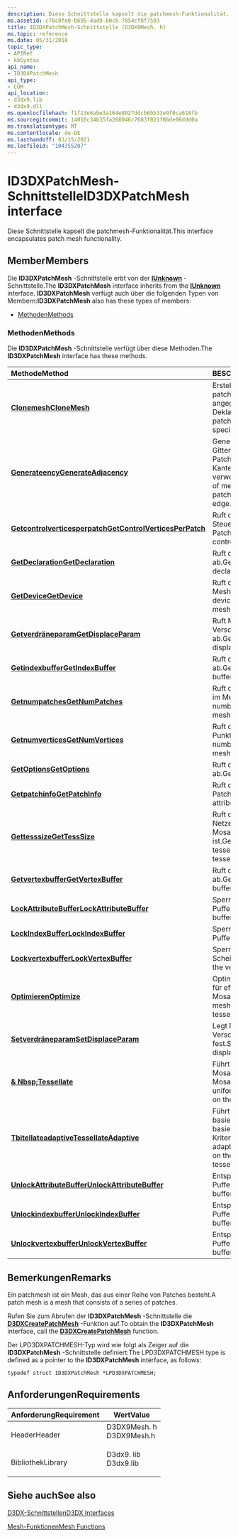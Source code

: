 ```yaml
---
description: Diese Schnittstelle kapselt die patchmesh-Funktionalität.
ms.assetid: c70c0fe0-b695-4ad9-b0c6-7854cf8f7593
title: ID3DXPatchMesh-Schnittstelle (D3DX9Mesh. h)
ms.topic: reference
ms.date: 05/31/2018
topic_type:
- APIRef
- kbSyntax
api_name:
- ID3DXPatchMesh
api_type:
- COM
api_location:
- d3dx9.lib
- d3dx9.dll
ms.openlocfilehash: f1f13e6abe3a164e8027ddcb6bb33e9f0ca618fb
ms.sourcegitcommit: 14010c34b35fa268046c7683f021f86de08ddd0a
ms.translationtype: MT
ms.contentlocale: de-DE
ms.lasthandoff: 03/15/2021
ms.locfileid: "104355207"
---
```

# <a name="id3dxpatchmesh-interface"></a><span data-ttu-id="1e24f-103">ID3DXPatchMesh-Schnittstelle</span><span class="sxs-lookup"><span data-stu-id="1e24f-103">ID3DXPatchMesh interface</span></span>

<span data-ttu-id="1e24f-104">Diese Schnittstelle kapselt die patchmesh-Funktionalität.</span><span class="sxs-lookup"><span data-stu-id="1e24f-104">This interface encapsulates patch mesh functionality.</span></span>

## <a name="members"></a><span data-ttu-id="1e24f-105">Member</span><span class="sxs-lookup"><span data-stu-id="1e24f-105">Members</span></span>

<span data-ttu-id="1e24f-106">Die **ID3DXPatchMesh** -Schnittstelle erbt von der [**IUnknown**](/windows/win32/api/unknwn/nn-unknwn-iunknown) -Schnittstelle.</span><span class="sxs-lookup"><span data-stu-id="1e24f-106">The **ID3DXPatchMesh** interface inherits from the [**IUnknown**](/windows/win32/api/unknwn/nn-unknwn-iunknown) interface.</span></span> <span data-ttu-id="1e24f-107">**ID3DXPatchMesh** verfügt auch über die folgenden Typen von Membern:</span><span class="sxs-lookup"><span data-stu-id="1e24f-107">**ID3DXPatchMesh** also has these types of members:</span></span>

-   [<span data-ttu-id="1e24f-108">Methoden</span><span class="sxs-lookup"><span data-stu-id="1e24f-108">Methods</span></span>](#methods)

### <a name="methods"></a><span data-ttu-id="1e24f-109">Methoden</span><span class="sxs-lookup"><span data-stu-id="1e24f-109">Methods</span></span>

<span data-ttu-id="1e24f-110">Die **ID3DXPatchMesh** -Schnittstelle verfügt über diese Methoden.</span><span class="sxs-lookup"><span data-stu-id="1e24f-110">The **ID3DXPatchMesh** interface has these methods.</span></span>



| <span data-ttu-id="1e24f-111">Methode</span><span class="sxs-lookup"><span data-stu-id="1e24f-111">Method</span></span>                                                                           | <span data-ttu-id="1e24f-112">BESCHREIBUNG</span><span class="sxs-lookup"><span data-stu-id="1e24f-112">Description</span></span>                                                                                     |
|:---------------------------------------------------------------------------------|:------------------------------------------------------------------------------------------------|
| [<span data-ttu-id="1e24f-113">**Clonemesh**</span><span class="sxs-lookup"><span data-stu-id="1e24f-113">**CloneMesh**</span></span>](id3dxpatchmesh--clonemesh.md)                                   | <span data-ttu-id="1e24f-114">Erstellt ein neues patchmesh mit der angegebenen Scheitelpunkt Deklaration.</span><span class="sxs-lookup"><span data-stu-id="1e24f-114">Creates a new patch mesh with the specified vertex declaration.</span></span><br/>                      |
| [<span data-ttu-id="1e24f-115">**Generateency**</span><span class="sxs-lookup"><span data-stu-id="1e24f-115">**GenerateAdjacency**</span></span>](id3dxpatchmesh--generateadjacency.md)                   | <span data-ttu-id="1e24f-116">Generiert eine Liste der Gitter Kanten und der Patches, die die einzelnen Kanten gemeinsam verwenden.</span><span class="sxs-lookup"><span data-stu-id="1e24f-116">Generate a list of mesh edges and the patches that share each edge.</span></span><br/>                  |
| [<span data-ttu-id="1e24f-117">**Getcontrolverticesperpatch**</span><span class="sxs-lookup"><span data-stu-id="1e24f-117">**GetControlVerticesPerPatch**</span></span>](id3dxpatchmesh--getcontrolverticesperpatch.md) | <span data-ttu-id="1e24f-118">Ruft die Anzahl der Steuerelement Vertices pro Patch ab.</span><span class="sxs-lookup"><span data-stu-id="1e24f-118">Gets the number of control vertices per patch.</span></span><br/>                                       |
| [<span data-ttu-id="1e24f-119">**GetDeclaration**</span><span class="sxs-lookup"><span data-stu-id="1e24f-119">**GetDeclaration**</span></span>](id3dxpatchmesh--getdeclaration.md)                         | <span data-ttu-id="1e24f-120">Ruft die Vertex-Deklaration ab.</span><span class="sxs-lookup"><span data-stu-id="1e24f-120">Gets the vertex declaration.</span></span><br/>                                                         |
| [<span data-ttu-id="1e24f-121">**GetDevice**</span><span class="sxs-lookup"><span data-stu-id="1e24f-121">**GetDevice**</span></span>](id3dxpatchmesh--getdevice.md)                                   | <span data-ttu-id="1e24f-122">Ruft das Gerät ab, das das Mesh erstellt hat.</span><span class="sxs-lookup"><span data-stu-id="1e24f-122">Gets the device that created the mesh.</span></span><br/>                                               |
| [<span data-ttu-id="1e24f-123">**Getverdräneparam**</span><span class="sxs-lookup"><span data-stu-id="1e24f-123">**GetDisplaceParam**</span></span>](id3dxpatchmesh--getdisplaceparam.md)                     | <span data-ttu-id="1e24f-124">Ruft Mesh-Geometrie-Verschiebungs Parameter ab.</span><span class="sxs-lookup"><span data-stu-id="1e24f-124">Gets mesh geometry displacement parameters.</span></span><br/>                                          |
| [<span data-ttu-id="1e24f-125">**Getindexbuffer**</span><span class="sxs-lookup"><span data-stu-id="1e24f-125">**GetIndexBuffer**</span></span>](id3dxpatchmesh--getindexbuffer.md)                         | <span data-ttu-id="1e24f-126">Ruft den Mesh-Index Puffer ab.</span><span class="sxs-lookup"><span data-stu-id="1e24f-126">Gets the mesh index buffer.</span></span><br/>                                                          |
| [<span data-ttu-id="1e24f-127">**Getnumpatches**</span><span class="sxs-lookup"><span data-stu-id="1e24f-127">**GetNumPatches**</span></span>](id3dxpatchmesh--getnumpatches.md)                           | <span data-ttu-id="1e24f-128">Ruft die Anzahl der Patches im Mesh ab.</span><span class="sxs-lookup"><span data-stu-id="1e24f-128">Gets the number of patches in the mesh.</span></span><br/>                                              |
| [<span data-ttu-id="1e24f-129">**Getnumvertices**</span><span class="sxs-lookup"><span data-stu-id="1e24f-129">**GetNumVertices**</span></span>](id3dxpatchmesh--getnumvertices.md)                         | <span data-ttu-id="1e24f-130">Ruft die Anzahl der Scheitel Punkte im Mesh ab.</span><span class="sxs-lookup"><span data-stu-id="1e24f-130">Gets the number of vertices in the mesh.</span></span><br/>                                             |
| [<span data-ttu-id="1e24f-131">**GetOptions**</span><span class="sxs-lookup"><span data-stu-id="1e24f-131">**GetOptions**</span></span>](id3dxpatchmesh--getoptions.md)                                 | <span data-ttu-id="1e24f-132">Ruft den Typ des Patches ab.</span><span class="sxs-lookup"><span data-stu-id="1e24f-132">Gets the type of patch.</span></span><br/>                                                              |
| [<span data-ttu-id="1e24f-133">**Getpatchinfo**</span><span class="sxs-lookup"><span data-stu-id="1e24f-133">**GetPatchInfo**</span></span>](id3dxpatchmesh--getpatchinfo.md)                             | <span data-ttu-id="1e24f-134">Ruft die Attribute des Patches ab.</span><span class="sxs-lookup"><span data-stu-id="1e24f-134">Gets the attributes of the patch.</span></span><br/>                                                    |
| [<span data-ttu-id="1e24f-135">**Gettesssize**</span><span class="sxs-lookup"><span data-stu-id="1e24f-135">**GetTessSize**</span></span>](id3dxpatchmesh--gettesssize.md)                               | <span data-ttu-id="1e24f-136">Ruft die Größe des Mosaik Netzes ab, wenn eine Mosaik Ebene angegeben ist.</span><span class="sxs-lookup"><span data-stu-id="1e24f-136">Gets the size of the tessellated mesh, given a tessellation level.</span></span><br/>                   |
| [<span data-ttu-id="1e24f-137">**Getvertexbuffer**</span><span class="sxs-lookup"><span data-stu-id="1e24f-137">**GetVertexBuffer**</span></span>](id3dxpatchmesh--getvertexbuffer.md)                       | <span data-ttu-id="1e24f-138">Ruft den mesvertexpuffer ab.</span><span class="sxs-lookup"><span data-stu-id="1e24f-138">Gets the mesh vertex buffer.</span></span><br/>                                                         |
| [<span data-ttu-id="1e24f-139">**LockAttributeBuffer**</span><span class="sxs-lookup"><span data-stu-id="1e24f-139">**LockAttributeBuffer**</span></span>](id3dxpatchmesh--lockattributebuffer.md)               | <span data-ttu-id="1e24f-140">Sperrt den Attribut Puffer.</span><span class="sxs-lookup"><span data-stu-id="1e24f-140">Locks the attribute buffer.</span></span><br/>                                                          |
| [<span data-ttu-id="1e24f-141">**LockIndexBuffer**</span><span class="sxs-lookup"><span data-stu-id="1e24f-141">**LockIndexBuffer**</span></span>](id3dxpatchmesh--lockindexbuffer.md)                       | <span data-ttu-id="1e24f-142">Sperren Sie den Index Puffer.</span><span class="sxs-lookup"><span data-stu-id="1e24f-142">Lock the index buffer.</span></span><br/>                                                               |
| [<span data-ttu-id="1e24f-143">**Lockvertexbuffer**</span><span class="sxs-lookup"><span data-stu-id="1e24f-143">**LockVertexBuffer**</span></span>](id3dxpatchmesh--lockvertexbuffer.md)                     | <span data-ttu-id="1e24f-144">Sperren Sie den Scheitelpunkt Puffer.</span><span class="sxs-lookup"><span data-stu-id="1e24f-144">Lock the vertex buffer.</span></span><br/>                                                              |
| [<span data-ttu-id="1e24f-145">**Optimieren**</span><span class="sxs-lookup"><span data-stu-id="1e24f-145">**Optimize**</span></span>](id3dxpatchmesh--optimize.md)                                     | <span data-ttu-id="1e24f-146">Optimiert das patchemesh für effizientes Mosaik.</span><span class="sxs-lookup"><span data-stu-id="1e24f-146">Optimizes the patch mesh for efficient tessellation.</span></span><br/>                                 |
| [<span data-ttu-id="1e24f-147">**Setverdräneparam**</span><span class="sxs-lookup"><span data-stu-id="1e24f-147">**SetDisplaceParam**</span></span>](id3dxpatchmesh--setdisplaceparam.md)                     | <span data-ttu-id="1e24f-148">Legt Mesh-Geometrie-Verschiebungs Parameter fest.</span><span class="sxs-lookup"><span data-stu-id="1e24f-148">Sets mesh geometry displacement parameters.</span></span><br/>                                          |
| [<span data-ttu-id="1e24f-149">**& Nbsp;**</span><span class="sxs-lookup"><span data-stu-id="1e24f-149">**Tessellate**</span></span>](id3dxpatchmesh--tessellate.md)                                 | <span data-ttu-id="1e24f-150">Führt ein einheitliches Mosaik basierend auf der Mosaik Ebene aus.</span><span class="sxs-lookup"><span data-stu-id="1e24f-150">Performs uniform tessellation based on the tessellation level.</span></span><br/>                       |
| [<span data-ttu-id="1e24f-151">**Tbitellateadaptive**</span><span class="sxs-lookup"><span data-stu-id="1e24f-151">**TessellateAdaptive**</span></span>](id3dxpatchmesh--tessellateadaptive.md)                 | <span data-ttu-id="1e24f-152">Führt ein adaptives Mosaik basierend auf dem z-basierten adaptiven Mosaik Kriterium aus.</span><span class="sxs-lookup"><span data-stu-id="1e24f-152">Performs adaptive tessellation based on the z-based adaptive tessellation criterion.</span></span><br/> |
| [<span data-ttu-id="1e24f-153">**UnlockAttributeBuffer**</span><span class="sxs-lookup"><span data-stu-id="1e24f-153">**UnlockAttributeBuffer**</span></span>](id3dxpatchmesh--unlockattributebuffer.md)           | <span data-ttu-id="1e24f-154">Entsperren Sie den Attribut Puffer.</span><span class="sxs-lookup"><span data-stu-id="1e24f-154">Unlock the attribute buffer.</span></span><br/>                                                         |
| [<span data-ttu-id="1e24f-155">**Unlockindexbuffer**</span><span class="sxs-lookup"><span data-stu-id="1e24f-155">**UnlockIndexBuffer**</span></span>](id3dxpatchmesh--unlockindexbuffer.md)                   | <span data-ttu-id="1e24f-156">Entsperren Sie den Index Puffer.</span><span class="sxs-lookup"><span data-stu-id="1e24f-156">Unlock the index buffer.</span></span><br/>                                                             |
| [<span data-ttu-id="1e24f-157">**Unlockvertexbuffer**</span><span class="sxs-lookup"><span data-stu-id="1e24f-157">**UnlockVertexBuffer**</span></span>](id3dxpatchmesh--unlockvertexbuffer.md)                 | <span data-ttu-id="1e24f-158">Entsperren Sie den Vertex-Puffer.</span><span class="sxs-lookup"><span data-stu-id="1e24f-158">Unlock the vertex buffer.</span></span><br/>                                                            |



 

## <a name="remarks"></a><span data-ttu-id="1e24f-159">Bemerkungen</span><span class="sxs-lookup"><span data-stu-id="1e24f-159">Remarks</span></span>

<span data-ttu-id="1e24f-160">Ein patchmesh ist ein Mesh, das aus einer Reihe von Patches besteht.</span><span class="sxs-lookup"><span data-stu-id="1e24f-160">A patch mesh is a mesh that consists of a series of patches.</span></span>

<span data-ttu-id="1e24f-161">Rufen Sie zum Abrufen der **ID3DXPatchMesh** -Schnittstelle die [**D3DXCreatePatchMesh**](d3dxcreatepatchmesh.md) -Funktion auf.</span><span class="sxs-lookup"><span data-stu-id="1e24f-161">To obtain the **ID3DXPatchMesh** interface, call the [**D3DXCreatePatchMesh**](d3dxcreatepatchmesh.md) function.</span></span>

<span data-ttu-id="1e24f-162">Der LPD3DXPATCHMESH-Typ wird wie folgt als Zeiger auf die **ID3DXPatchMesh** -Schnittstelle definiert:</span><span class="sxs-lookup"><span data-stu-id="1e24f-162">The LPD3DXPATCHMESH type is defined as a pointer to the **ID3DXPatchMesh** interface, as follows:</span></span>


```
typedef struct ID3DXPatchMesh *LPD3DXPATCHMESH;
```



## <a name="requirements"></a><span data-ttu-id="1e24f-163">Anforderungen</span><span class="sxs-lookup"><span data-stu-id="1e24f-163">Requirements</span></span>



| <span data-ttu-id="1e24f-164">Anforderung</span><span class="sxs-lookup"><span data-stu-id="1e24f-164">Requirement</span></span> | <span data-ttu-id="1e24f-165">Wert</span><span class="sxs-lookup"><span data-stu-id="1e24f-165">Value</span></span> |
|--------------------|----------------------------------------------------------------------------------------|
| <span data-ttu-id="1e24f-166">Header</span><span class="sxs-lookup"><span data-stu-id="1e24f-166">Header</span></span><br/>  | <dl> <span data-ttu-id="1e24f-167"><dt>D3DX9Mesh. h</dt></span><span class="sxs-lookup"><span data-stu-id="1e24f-167"><dt>D3DX9Mesh.h</dt></span></span> </dl> |
| <span data-ttu-id="1e24f-168">Bibliothek</span><span class="sxs-lookup"><span data-stu-id="1e24f-168">Library</span></span><br/> | <dl> <span data-ttu-id="1e24f-169"><dt>D3dx9. lib</dt></span><span class="sxs-lookup"><span data-stu-id="1e24f-169"><dt>D3dx9.lib</dt></span></span> </dl>   |



## <a name="see-also"></a><span data-ttu-id="1e24f-170">Siehe auch</span><span class="sxs-lookup"><span data-stu-id="1e24f-170">See also</span></span>

<dl> <dt>

[<span data-ttu-id="1e24f-171">D3DX-Schnittstellen</span><span class="sxs-lookup"><span data-stu-id="1e24f-171">D3DX Interfaces</span></span>](dx9-graphics-reference-d3dx-interfaces.md)
</dt> <dt>

[<span data-ttu-id="1e24f-172">Mesh-Funktionen</span><span class="sxs-lookup"><span data-stu-id="1e24f-172">Mesh Functions</span></span>](dx9-graphics-reference-d3dx-functions-mesh.md)
</dt> </dl>

 

 
